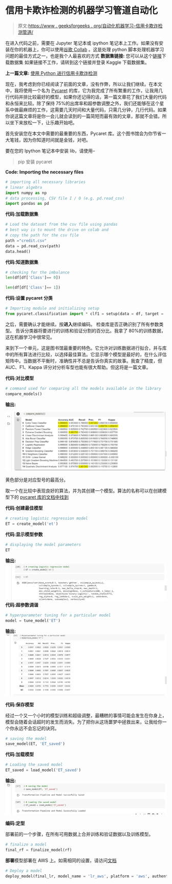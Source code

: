 # 信用卡欺诈检测的机器学习管道自动化

> 原文:[https://www . geeksforgeeks . org/自动化机器学习-信用卡欺诈检测管道/](https://www.geeksforgeeks.org/automating-the-machine-learning-pipeline-for-credit-card-fraud-detection/)

在进入代码之前，需要在 Jupyter 笔记本或 ipython 笔记本上工作。如果没有安装在你的机器上，你可以使用[谷歌 Collab](https://colab.research.google.com/) 。这是处理 python 脚本处理机器学习问题的最佳方式之一，也是我个人最喜欢的方式
**数据集链接:**
您可以从这个[链接](https://www.kaggle.com/mlg-ulb/creditcardfraud/download)下载数据集
如果链接不工作，请转到这个链接并登录 Kaggle 下载数据集。

**上一篇文章:** [使用 Python 进行信用卡欺诈检测](https://www.geeksforgeeks.org/ml-credit-card-fraud-detection/)

现在，我考虑到你已经阅读了前面的文章，没有作弊，所以让我们继续。在本文中，我将使用一个名为 [Pycaret](https://pycaret.org/) 的库，它为我完成了所有繁重的工作，让我用几行代码并排比较最好的模型，如果你还记得的话，第一篇文章花了我们大量的代码和永恒来比较。除了保持 75%的出席率和超参数调整之外，我们还能够在这个星系中做最麻烦的工作，这需要几天时间和大量代码，只需几分钟，几行代码。如果你说这篇文章将是你一会儿就会读到的一篇简短而最有效的文章，那就不会错。所以坐下来放松一下，让乐趣开始吧。

首先安装您在本文中需要的最重要的东西，Pycaret 库。这个图书馆会为你节省一大笔钱，因为你知道时间就是金钱，对吧。

要在您的 Ipython 笔记本中安装 lib，请使用–

> pip 安装 pycaret

**Code: Importing the necessary files**

```py
# importing all necessary libraries
# linear algebra
import numpy as np 
# data processing, CSV file I / O (e.g. pd.read_csv)
import pandas as pd 
```

**代码:加载数据集**

```py
# Load the dataset from the csv file using pandas 
# best way is to mount the drive on colab and  
# copy the path for the csv file 
path ="credit.csv"
data = pd.read_csv(path) 
data.head()
```

**代码:知道数据集**

```py
# checking for the imbalance 
len(df[df['Class']== 0])
```

```py
len(df[df['Class']== 1])
```

**代码:设置 pycaret 分类**

```py
# Importing module and initializing setup
from pycaret.classification import * clf1 = setup(data = df, target = 'Class')
```

之后，需要确认才能继续。按**进入**继续编码。
检查库是否正确识别了所有参数类型。
告诉分类器将要进行的训练和验证分割的百分比。我拿了 80%的训练数据，这在机器学习中很常见。

来到下一个单元，这是图书馆最重要的特色。它允许对训练数据进行拟合，并与库中的所有算法进行比较，以选择最佳算法。它显示哪个模型是最好的，在什么评估矩阵中。当数据不平衡时，准确性并不总是告诉你真实的故事。我查了精度，但 AUC、F1、Kappa 评分对分析车型也能有很大帮助。但这将是一篇文章。

**代码:对比模型**

```py
# command used for comparing all the models available in the library
compare_models()
```

**输出:**

![](img/76c525b8fb9f09bdc5a76ac40d2c98e7.png)

黄色部分是对应型号的最高分。

取一个在比较中表现良好的算法，并为其创建一个模型。算法的名称可以在创建模型下的 [pycaret 库的文档中找到](https://pycaret.org/create-model/)

**代码:创建最佳模型**

```py
# creating logistic regression model
ET = create_model('et')
```

**代码:显示模型参数**

```py
# displaying the model parameters
ET
```

**输出:**
![](img/6a41ddbc8f3fdf220665f6e0a3e660e2.png)
**代码:超参数调谐**

```py
# hyperparameter tuning for a particular model
model = tune_model('ET')
```

**输出:**
![](img/9b4b65d84b9c5b199041dd4f8de984b7.png)

**代码:保存模型**

经过一个又一个小时的模型训练和超级调整，最糟糕的事情可能会发生在你身上，模型会随着会话超时的发生而消失。为了把你从这场噩梦中拯救出来，让我给你一个你永远不会忘记的诀窍。

```py
# saving the model
save_model(ET, 'ET_saved')
```

**代码:加载模型**

```py
# Loading the saved model
ET_saved = load_model('ET_saved')
```

**输出:**
![](img/efc0b1d2f29b744e606be97bcc37afd0.png)

**编码:定型**

部署前的一个步骤，在所有可用数据上合并训练和验证数据以及训练模型。

```py
# finalize a model
final_rf = finalize_model(rf)
```

**部署**模型部署在 AWS 上。如需相同的设置，请访问[文档](https://pycaret.org/deploy-model/)

```py
# Deploy a model
deploy_model(final_lr, model_name = 'lr_aws', platform = 'aws', authentication = { 'bucket'  : 'pycaret-test' })
```